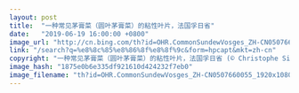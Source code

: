 ```yaml
---
layout: post
title:  "一种常见茅膏菜（圆叶茅膏菜）的粘性叶片，法国孚日省"
date:   "2019-06-19 16:00:00 +0800"
image_url: "http://cn.bing.com/th?id=OHR.CommonSundewVosges_ZH-CN0507660055_1920x1080.jpg&rf=LaDigue_1920x1080.jpg&pid=hp"
link: "/search?q=%e8%8c%85%e8%86%8f%e8%8f%9c&form=hpcapt&mkt=zh-cn"
copyright: "一种常见茅膏菜（圆叶茅膏菜）的粘性叶片，法国孚日省 (© Christophe Sidamon-Pesson/Minden Pictures)"
image_hash: "1875e0b6e335df921610d424232f7eb0"
image_filename: "th?id=OHR.CommonSundewVosges_ZH-CN0507660055_1920x1080.jpg&rf=LaDigue_1920x1080.jpg&pid=hp"
---
```

